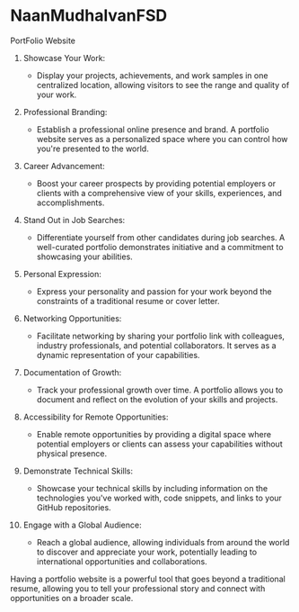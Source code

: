 # NaanMudhalvanFSD
PortFolio Website
1. Showcase Your Work:
   - Display your projects, achievements, and work samples in one centralized location, allowing visitors to see the range and quality of your work.

2. Professional Branding:
   - Establish a professional online presence and brand. A portfolio website serves as a personalized space where you can control how you're presented to the world.

3. Career Advancement:
   - Boost your career prospects by providing potential employers or clients with a comprehensive view of your skills, experiences, and accomplishments.

4. Stand Out in Job Searches:
   - Differentiate yourself from other candidates during job searches. A well-curated portfolio demonstrates initiative and a commitment to showcasing your abilities.

5. Personal Expression:
   - Express your personality and passion for your work beyond the constraints of a traditional resume or cover letter.

6. Networking Opportunities:
   - Facilitate networking by sharing your portfolio link with colleagues, industry professionals, and potential collaborators. It serves as a dynamic representation of your capabilities.

7. Documentation of Growth:
   - Track your professional growth over time. A portfolio allows you to document and reflect on the evolution of your skills and projects.

8. Accessibility for Remote Opportunities:
   - Enable remote opportunities by providing a digital space where potential employers or clients can assess your capabilities without physical presence.

9. Demonstrate Technical Skills:
   - Showcase your technical skills by including information on the technologies you've worked with, code snippets, and links to your GitHub repositories.

10. Engage with a Global Audience:
    - Reach a global audience, allowing individuals from around the world to discover and appreciate your work, potentially leading to international opportunities and collaborations.

Having a portfolio website is a powerful tool that goes beyond a traditional resume, allowing you to tell your professional story and connect with opportunities on a broader scale.
